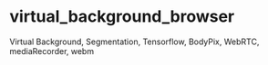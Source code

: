 # virtual_background_browser
Virtual Background, Segmentation, Tensorflow, BodyPix, WebRTC, mediaRecorder, webm
